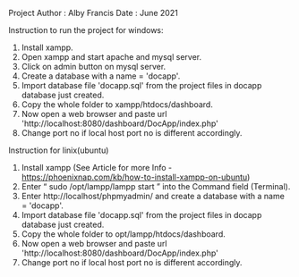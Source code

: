 Project Author : Alby Francis
Date : June 2021

Instruction to run the project for windows:
1. Install xampp.
2. Open xampp and start apache and mysql server.
3. Click on admin button on mysql server.
4. Create a database with a name = 'docapp'.
5. Import database file 'docapp.sql' from the project files in docapp database just created.
6. Copy the whole folder to xampp/htdocs/dashboard.
7. Now open a web browser and paste url 'http://localhost:8080/dashboard/DocApp/index.php'
8. Change port no if local host port no is different accordingly.

Instruction for linix(ubuntu)
1. Install xampp (See Article for more Info - https://phoenixnap.com/kb/how-to-install-xampp-on-ubuntu)
2. Enter “ sudo /opt/lampp/lampp start ” into the Command field (Terminal).
3. Enter http://localhost/phpmyadmin/ and create a database with a name = 'docapp'.
4. Import database file 'docapp.sql' from the project files in docapp database just created.
5. Copy the whole folder to opt/lampp/htdocs/dashboard.
6. Now open a web browser and paste url 'http://localhost:8080/dashboard/DocApp/index.php'
7. Change port no if local host port no is different accordingly.